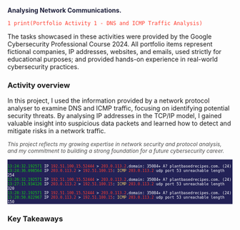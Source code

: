 <p style="color: #1e203b; font-weight: bold;">Analysing Network Communications.</p>

<pre><code style="color: #ff3f31;">1 print(Portfolio Activity 1 - DNS and ICMP Traffic Analysis)</code></pre>
The tasks showcased in these activities were provided by the Google Cybersecurity Professional Course 2024. All portfolio items represent fictional companies, IP addresses, websites, and emails, used strictly for educational purposes; and provided hands-on experience in real-world cybersecurity practices.  

### Activity overview
In this project, I used the information provided by a network protocol analyser to examine DNS and ICMP traffic, focusing on identifying potential security threats. By analysing IP addresses in the TCP/IP model, I gained valuable insight into suspicious data packets and learned how to detect and mitigate risks in a network traffic. 

<p style="font-size: 12px; font-style: italic; color: #4a4a4a;">
  This project reflects my growing expertise in network security and protocol analysis, and my commitment to building a strong foundation for a future cybersecurity career.
</p>

<pre style="background-color: #232256; font-size: 10px;"><code style="color: white;">
<span style="color:#15d314;">13:24:32.192571</span> IP <span style="color:#ff3f31;">192.51.100.15.52444</span> > <span style="color:#ff3f31;">203.0.113.2</span>.domain: 35084+ A? plantbasedrecipes.com. (24)
<span style="color:#15d314;">13:24:36.098564</span> IP <span style="color:#ff3f31;">203.0.113.2</span> > <span style="color:#ff3f31;">192.51.100.15</span>: <span style="color:#fbd266;">ICMP</span> <span style="color:#ff3f31;">203.0.113.2</span> udp port 53 unreachable length 254
<span style="color:#15d314;">13:26:32.192571</span> IP <span style="color:#ff3f31;">192.51.100.15.52444</span> > <span style="color:#ff3f31;">203.0.113.2</span>.domain: 35084+ A? plantbasedrecipes.com. (24)
<span style="color:#15d314;">13:27:15.934126</span> IP <span style="color:#ff3f31;">203.0.113.2</span> > <span style="color:#ff3f31;">192.51.100.15</span>: <span style="color:#fbd266;">ICMP</span> <span style="color:#ff3f31;">203.0.113.2</span> udp port 53 unreachable length 320
<span style="color:#15d314;">13:28:32.192571</span> IP <span style="color:#ff3f31;">192.51.100.15.52444</span> > <span style="color:#ff3f31;">203.0.113.2</span>.domain: 35084+ A? plantbasedrecipes.com. (24)
<span style="color:#15d314;">13:28:50.022967</span> IP <span style="color:#ff3f31;">203.0.113.2</span> > <span style="color:#ff3f31;">192.51.100.15</span>: <span style="color:#fbd266;">ICMP</span> <span style="color:#ff3f31;">203.0.113.2</span> udp port 53 unreachable length 150
</code></pre>

### Key Takeaways
